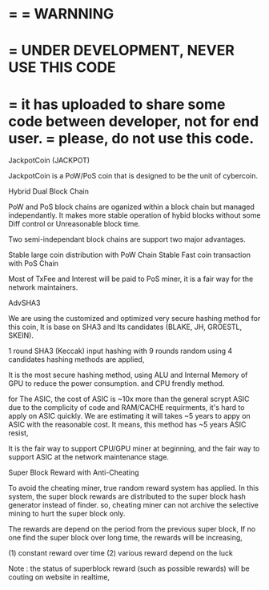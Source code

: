 =
= WARNNING
=
= UNDER DEVELOPMENT, NEVER USE THIS CODE
=
= it has uploaded to share some code between developer, not for end user.
= please, do not use this code. 
=
JackpotCoin (JACKPOT) 

JackpotCoin is a PoW/PoS coin that is designed to be the unit of cybercoin.

Hybrid Dual Block Chain 

   PoW and PoS block chains are oganized within a block chain but managed independantly. 
   It makes more stable operation of hybid blocks without some Diff control or 
   Unreasonable block time. 
   
   Two semi-independant block chains are support two major advantages. 
   
   Stable large coin distribution with PoW Chain
   Stable Fast coin transaction with PoS Chain

   Most of TxFee and Interest will be paid to PoS miner, it is a fair way for the network
   maintainers.
   


AdvSHA3

   We are using the customized and optimized very secure hashing method for this coin, 
   It is base on SHA3 and Its candidates (BLAKE, JH, GROESTL, SKEIN). 

   1 round SHA3 (Keccak) input hashing with 
   9 rounds random using 4  candidates hashing methods are applied,
   
   It is the most secure hashing method, using ALU and Internal Memory of GPU to reduce
   the power consumption. and CPU frendly method. 
  
   for The ASIC, the cost of ASIC is ~10x more than the general scrypt ASIC due to 
   the complicity of code and RAM/CACHE requirments, it's hard to apply on ASIC quickly.
   We are estimating it will takes ~5 years to appy on ASIC with the reasonable cost.
   It means, this method has ~5 years ASIC resist, 
   
   It is the fair way to support CPU/GPU miner at beginning, and 
   the fair way to support ASIC at the network maintenance stage.
   

   
Super Block Reward with Anti-Cheating

   To avoid the cheating miner, true random reward system has applied. 
   In this system, the super block rewards are distributed to the super block hash generator
   instead of finder. so, cheating miner can not archive the selective mining 
   to hurt the super block only.
   
   The rewards are depend on the period from the previous super block, 
   If no one find the super block over long time, the rewards will be increasing,
   
   (1) constant reward over time
   (2) various reward depend on the luck
   
   Note : the status of superblock reward (such as possible rewards) will be couting on 
          website in realtime,
        
